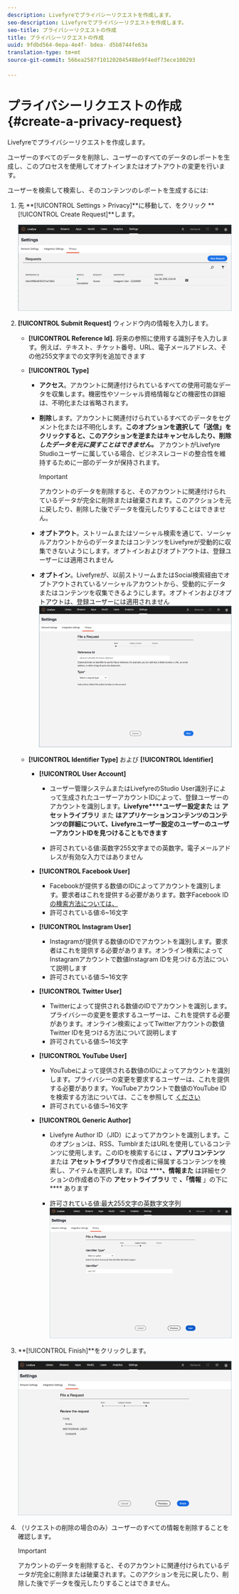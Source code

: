 ```yaml
---
description: Livefyreでプライバシーリクエストを作成します。
seo-description: Livefyreでプライバシーリクエストを作成します。
seo-title: プライバシーリクエストの作成
title: プライバシーリクエストの作成
uuid: 9fdbd564-0epa-4e4f- bdea- d5b8744fe63a
translation-type: tm+mt
source-git-commit: 566ea2587f101202045488e9f4edf73ece100293

---
```



# プライバシーリクエストの作成{#create-a-privacy-request}

Livefyreでプライバシーリクエストを作成します。

ユーザーのすべてのデータを削除し、ユーザーのすべてのデータのレポートを生成し、このプロセスを使用してオプトインまたはオプトアウトの変更を行います。

ユーザーを検索して検索し、そのコンテンツのレポートを生成するには:

1. 先 **[!UICONTROL Settings > Privacy]**に移動して、をクリック **[!UICONTROL Create Request]**します。

   ![](assets/privacypage1.png)

1. **[!UICONTROL Submit Request]** ウィンドウ内の情報を入力します。

   * **[!UICONTROL Reference Id]**. 将来の参照に使用する識別子を入力します。例えば、テキスト、チケット番号、URL、電子メールアドレス、その他255文字までの文字列を追加できます
   * **[!UICONTROL Type]**

      * **アクセス**。アカウントに関連付けられているすべての使用可能なデータを収集します。機密性やソーシャル資格情報などの機密性の詳細は、不明化または省略されます。

      * **削除**します。アカウントに関連付けられているすべてのデータをセグメント化または不明化します。**このオプションを選択して「送信」をクリックすると、このアクションを逆またはキャンセルしたり、削除 *したデータを元に戻すことはできません。*** アカウントがLivefyre Studioユーザーに属している場合、ビジネスレコードの整合性を維持するために一部のデータが保持されます。

         >[!IMPORTANT]
         >
         >アカウントのデータを削除すると、そのアカウントに関連付けられているデータが完全に削除または破棄されます。このアクションを元に戻したり、削除した後でデータを復元したりすることはできません。

      * **オプトアウト**。ストリームまたはソーシャル検索を通じて、ソーシャルアカウントからのデータまたはコンテンツをLivefyreが受動的に収集できないようにします。オプトインおよびオプトアウトは、登録ユーザーには適用されません
      * **オプトイン**。Livefyreが、以前ストリームまたはSocial検索経由でオプトアウトされているソーシャルアカウントから、受動的にデータまたはコンテンツを収集できるようにします。オプトインおよびオプトアウトは、登録ユーザーには適用されません
      ![](assets/privacypage2.png)

   * **[!UICONTROL Identifier Type]** および **[!UICONTROL Identifier]**

      * **[!UICONTROL User Account]**

         * ユーザー管理システムまたはLivefyreのStudio User識別子によって生成されたユーザーアカウントIDによって、登録ユーザーのアカウントを識別します。**Livefyre****ユーザー設定また** は **アセットライブラリ** また **はアプリケーションコンテンツのコンテンツの詳細について、Livefyreユーザー設定のユーザーのユーザーアカウントIDを見つけることもできます**

         * 許可されている値:英数字255文字までの英数字。電子メールアドレスが有効な入力ではありません
      * **[!UICONTROL Facebook User]**

         * Facebookが提供する数値のIDによってアカウントを識別します。要求者はこれを提供する必要があります。数字Facebook ID [の検索方法については、](https://www.facebook.com/help/1397933243846983?helpref=faq_content)
         * 許可されている値:6~16文字
      * **[!UICONTROL Instagram User]**

         * Instagramが提供する数値のIDでアカウントを識別します。要求者はこれを提供する必要があります。オンライン検索によってInstagramアカウントで数値Instagram IDを見つける方法について説明します
         * 許可されている値:5~16文字
      * **[!UICONTROL Twitter User]**

         * Twitterによって提供される数値のIDでアカウントを識別します。プライバシーの変更を要求するユーザーは、これを提供する必要があります。オンライン検索によってTwitterアカウントの数値Twitter IDを見つける方法について説明します
         * 許可されている値:5~16文字
      * **[!UICONTROL YouTube User]**

         * YouTubeによって提供される数値のIDによってアカウントを識別します。プライバシーの変更を要求するユーザーは、これを提供する必要があります。YouTubeアカウントで数値のYouTube IDを検索する方法については、ここを参照して [ください](https://support.google.com/youtube/answer/3250431?hl=en)
         * 許可されている値:5~16文字
      * **[!UICONTROL Generic Author]**

         * Livefyre Author ID（JID）によってアカウントを識別します。このオプションは、RSS、TumblrまたはURLを使用しているコンテンツに使用します。このIDを検索するには **、アプリコンテンツ** または **アセットライブラリ**で作成者に帰属するコンテンツを検索し、アイテムを選択します。IDは ******、情報また** は詳細セクションの作成者の下の **アセットライブラリ** で **、「情報** 」の下に **** あります

         * 許可されている値:最大255文字の英数字文字列
         ![](assets/privacypage3.png)








1. **[!UICONTROL Finish]**をクリックします。

   ![](assets/privacypage4.png)

1. （リクエストの削除の場合のみ）ユーザーのすべての情報を削除することを確認します。

   >[!IMPORTANT]
   >
   >アカウントのデータを削除すると、そのアカウントに関連付けられているデータが完全に削除または破棄されます。このアクションを元に戻したり、削除した後でデータを復元したりすることはできません。


